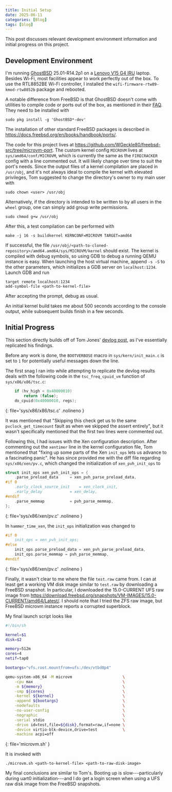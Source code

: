 ```yaml
---
title: Initial Setup
date: 2025-06-11
categories: [Blog]
tags: [blog]
---
```


This post discusses relevant development environment information and initial
progress on this project.


## Development Environment

I'm running [GhostBSD](https://www.ghostbsd.org/) 25.01-R14.2p1 on a
[Lenovo V15 G4 IRU](https://www.lenovo.com/gb/en/p/laptops/lenovo/v-series/lenovo-v15-gen-4-15-inch-intel/83a1002wuk)
laptop. Besides Wi-Fi, most facilities appear to work perfectly out of the box.
To use the RTL8852BE Wi-Fi controller, I installed the
`wifi-firmware-rtw89-kmod-rtw8852b` package and rebooted.

A notable difference from FreeBSD is that GhostBSD doesn't come with utilities
to compile code or ports out of the box, as mentioned in their
[FAQ](https://ghostbsd-documentation-portal.readthedocs.io/en/latest/user/FAQ.html#can-i-use-linux-software-on-my-ghostbsd-system).
They need to be installed with

```terminal
sudo pkg install -g 'GhostBSD*-dev'
```

The installation of other standard FreeBSD packages is described in
<https://docs.freebsd.org/en/books/handbook/ports/>.

The code for this project lives at
<https://github.com/WGeckle80/freebsd-src/tree/microvm-port>. The custom kernel
config `MICROVM` lives at `sys/amd64/conf/MICROVM`, which is currently
the same as the `FIRECRACKER` config with a line commented out. It will likely
change over time to suit the port's needs. Since the output files of a kernel
compilation are placed in `/usr/obj`, and it's not always ideal to compile the
kernel with elevated privileges, Tom suggested to change the directory's owner
to my main user with

```terminal
sudo chown <user> /usr/obj
```

Alternatively, if the directory is intended to be written to by all users in
the `wheel` group, one can simply add group write permissions.

```terminal
sudo chmod g+w /usr/obj
```

After this, a test compilation can be performed with

```terminal
make -j 16 -s buildkernel KERNCONF=MICROVM TARGET=amd64
```

If successful, the file
`/usr/obj/<path-to-cloned-repository>/amd64.amd64/sys/MICROVM/kernel`
should exist. The kernel is compiled with debug symbols, so using GDB to
debug a running QEMU instance is easy. When launching the host virtual
machine, append `-s -S` to the other parameters, which initializes a GDB
server on `localhost:1234`. Launch GDB and run

```terminal
target remote localhost:1234
add-symbol-file <path-to-kernel-file>
```

After accepting the prompt, debug as usual.

An initial kernel build takes me about 500 seconds according to the
console output, while subsequent builds finish in a few seconds.


## Initial Progress

This section directly builds off of Tom Jones'
[devlog post](https://adventurist.me/posts/00320), as I've essentially
replicated his findings.

Before any work is done, the `BOOTVERBOSE` macro in `sys/kern/init_main.c` is
set to `1` for potentially useful messages down the line.

The first snag I ran into while attempting to replicate the devlog results
deals with the following code in the `tsc_freq_cpuid_vm` function of
`sys/x86/x86/tsc.c`:

```c
	if (hv_high < 0x40000010)
		return (false);
	do_cpuid(0x40000010, regs);
```
{: file='sys/x86/x86/tsc.c' .nolineno }

It was mentioned that "Skipping this check get us to the same
`pvclock_get_timecount` fault as when we skipped the assert entirely", but it
wasn't specifically mentioned that the first two lines were commented out.

Following this, I had issues with the Xen configuration description. After
commenting out the `xentimer` line in the kernel configuration file, Tom
mentioned that "fixing up some parts of the Xen `init_ops` lets us advance to
a fascinating panic". He has since provided me with the diff file regarding
`sys/x86/xen/pv.c`, which changed the initialization of `xen_pvh_init_ops`
to

```c
struct init_ops xen_pvh_init_ops = {
	.parse_preload_data		= xen_pvh_parse_preload_data,
#if 0
	.early_clock_source_init	= xen_clock_init,
	.early_delay			= xen_delay,
#endif
	.parse_memmap			= pvh_parse_memmap,
};
```
{: file='sys/x86/xen/pv.c' .nolineno }

In `hammer_time_xen`, the `init_ops` initialization was changed to

```c
#if 0
	init_ops = xen_pvh_init_ops;
#else
	init_ops.parse_preload_data = xen_pvh_parse_preload_data,
	init_ops.parse_memmap = pvh_parse_memmap,
#endif
```
{: file='sys/x86/xen/pv.c' .nolineno }

Finally, it wasn't clear to me where the file `test.raw` came from. I can at
least get a working VM disk image similar to `test.raw` by downloading
a FreeBSD snapshot. In particular, I downloaded the 15.0-CURRENT UFS raw image
from
<https://download.freebsd.org/snapshots/VM-IMAGES/15.0-CURRENT/amd64/Latest/>.
I should note that I tried the ZFS raw image, but FreeBSD microvm instance
reports a corrupted superblock.

My final launch script looks like

```sh
#!/bin/sh

kernel=$1
disk=$2

memory=512m
cores=4
netif=tap0

bootargs="vfs.root.mountfrom=ufs:/dev/vtbd0p4"

qemu-system-x86_64 -M microvm                      \
    -cpu max                                       \
    -m ${memory}                                   \
    -smp ${cores}                                  \
    -kernel ${kernel}                              \
    -append ${bootargs}                            \
    -nodefaults                                    \
    -no-user-config                                \
    -nographic                                     \
    -serial stdio                                  \
    -drive id=test,file=${disk},format=raw,if=none \
    -device virtio-blk-device,drive=test           \
    -machine acpi=off
```
{: file='microvm.sh' }

It is invoked with

```terminal
./microvm.sh <path-to-kernel-file> <path-to-raw-disk-image>
```

My final conclusions are similar to Tom's. Booting up is slow---particularly
during uart0 initialization---and I do get a login screen when using a UFS raw
disk image from the FreeBSD snapshots.
